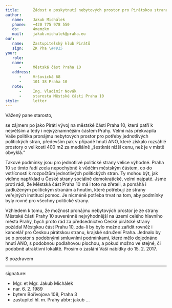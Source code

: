 ```yaml
---
title:      Žádost o poskytnutí nebytových prostor pro Pirátskou stranu
author:
   name:    Jakub Michálek
   phone:   +420 775 978 550
   ds:      4memzkm
   mail:    jakub.michalek@praha.eu
our:
   name:    Zastupitelský klub Pirátů
   sign:    ZK Pha \#4915
your:
   role:    
   name:    
      -     Městská část Praha 10
   address:
      -     Vršovická 68
      -     101 38 Praha 10
   note:
      -     Ing. Vladimír Novák
      -     starosta Městské části Praha 10
style:      letter
---
```


Vážený pane starosto,

se zájmem po jako Piráti vývoj na městské části Praha 10, která patří k největším a tedy i nejvýznamnějším částem Prahy. Velmi nás překvapila Vaše politika pronájmu nebytových prostor pro potřeby jednotlivých politických stran, především pak v případě hnutí ANO, které získalo rozsáhlé prostory o velikosti 400 m2 za mediálně „šestkrát nižší cenu, než je v místě obvyklá.“

Takové podmínky jsou pro jednotlivé politické strany velice výhodné. Praha 10 se tímto řadí zcela nepochybně k vůdčím městským částem, co do vstřícnosti k rozpočtům jednotlivých politických stran. Ty mohou být, jak vidíme například u České strany sociálně demokratické, velmi najpaté. Jsme proti rádi, že Městská část Praha 10 má i toto na zřeteli, a pomáhá i zadluženým politickým stranám a hnutím, které potřebují ze strany veřejných institucí pomoc. Je nicméně potřeba trvat na tom, aby podmínky byly rovné pro všechny politické strany.

Vzhledem k tomu, že možnost pronájmu nebytových prostor je ze strany Městské části Prahy 10 suverénně nejvýhodnější na území celého hlavního města Prahy, bych proto rád za předsednictvo České pirátské strany požádal Městskou část Prahu 10, zda-li by bylo možné zařídit rovněž i kancelář pro Českou pirátskou stranu, krajské sdružení Praha. Jednalo by se o prostor s podobnými smluvními podmínkami, které mělo dojednáno hnutí ANO, s podobnou podlahovou plochou, a pokud možno ve stejné, či podobně atraktivní lokalitě. Prosím o zaslání Vaší nabídky do 15. 2. 2017.

S pozdravem

---
signature: 
  - Mgr. et Mgr. Jakub Michálek
  - nar. 6. 2. 1989
  - bytem Bořivojova 108, Praha 3
  - zastupitel hl. m. Prahy
abbr:       jakub
...
